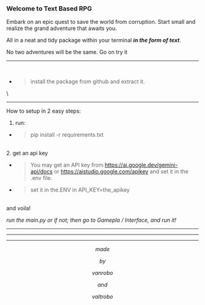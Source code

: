 ### Welcome to Text Based RPG

Embark on an epic quest to save the world from corruption. Start small and realize the grand adventure that awaits you.

All in a neat and tidy package within your terminal ***in the form of text***.

No two adventures will be the same. Go on try it

---
<br>

- >install the package from github and extract it.

\


---
How to setup in 2 easy steps:


1. run: 

- > pip install -r requirements.txt

\
2. get an api key 
 
- > You may get an API key from https://ai.google.dev/gemini-api/docs or https://aistudio.google.com/apikey and set it in the .env file.
- > set it in the.ENV in API_KEY=the_apikey

\
and voila!

*run the main.py or if not; then go to Gamepla / Interface, and run it!*

---
---
---

$$ made $$

$$ by $$

$$ vanrobo $$

$$ and $$

$$ valtrobo $$

